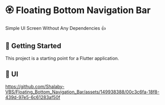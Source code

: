 # 🏵 Floating Bottom Navigation Bar

Simple UI Screen Without Any Dependencies 👍

## 🚀 Getting Started

This project is a starting point for a Flutter application.

## 📱 UI


https://github.com/Shalaby-VBS/Floating_Bottom_Navigation_Bar/assets/149938388/00c3c6fa-18f8-439d-97e5-6c61283af50f
